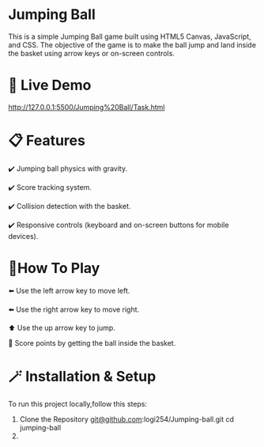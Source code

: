 # Jumping Ball

This is a simple Jumping Ball game built using HTML5 Canvas, JavaScript, and CSS. The objective of the game is to make the ball jump and land inside the basket using arrow keys or on-screen controls.

# 🚀 Live Demo

http://127.0.0.1:5500/Jumping%20Ball/Task.html

# 📋 Features

✔️ Jumping ball physics with gravity.

✔️ Score tracking system.

✔️ Collision detection with the basket.

✔️ Responsive controls (keyboard and on-screen buttons for mobile devices).

# 🚩How To Play

⬅️ Use the left arrow key to move left.

⬅️ Use the right arrow key to move right.

⬆️ Use the up arrow key to jump.

🥳 Score points by getting the ball inside the basket.

# 🪄 Installation & Setup

To run this project locally,follow this steps:

1. Clone the Repository
   git@github.com:logi254/Jumping-ball.git
   cd jumping-ball
2.

